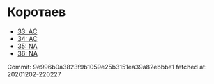 # Коротаев
- [33: AC](33.md)
- [34: AC](34.md)
- [35: NA](35.md)
- [36: NA](36.md)

Commit: 9e996b0a3823f9b1059e25b3151ea39a82ebbbe1
 fetched at: 20201202-220227
